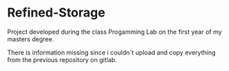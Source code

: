 # Refined-Storage
Project developed during the class Progamming Lab on the first year of my masters degree.

There is information missing since i couldn´t upload and copy everything from the previous repository on gitlab.
